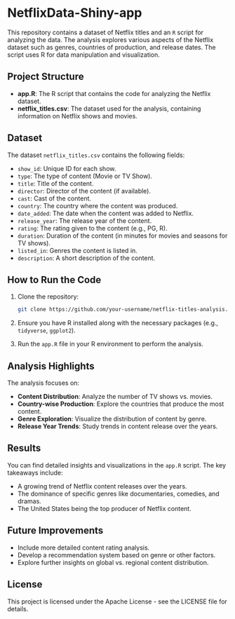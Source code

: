 # NetflixData-Shiny-app  

This repository contains a dataset of Netflix titles and an `R` script for analyzing the data. The analysis explores various aspects of the Netflix dataset such as genres, countries of production, and release dates. The script uses R for data manipulation and visualization.

## Project Structure

- **app.R**: The R script that contains the code for analyzing the Netflix dataset.
- **netflix_titles.csv**: The dataset used for the analysis, containing information on Netflix shows and movies.

## Dataset

The dataset `netflix_titles.csv` contains the following fields:
- `show_id`: Unique ID for each show.
- `type`: The type of content (Movie or TV Show).
- `title`: Title of the content.
- `director`: Director of the content (if available).
- `cast`: Cast of the content.
- `country`: The country where the content was produced.
- `date_added`: The date when the content was added to Netflix.
- `release_year`: The release year of the content.
- `rating`: The rating given to the content (e.g., PG, R).
- `duration`: Duration of the content (in minutes for movies and seasons for TV shows).
- `listed_in`: Genres the content is listed in.
- `description`: A short description of the content.

## How to Run the Code

1. Clone the repository:
    ```bash
    git clone https://github.com/your-username/netflix-titles-analysis.git
    ```

2. Ensure you have R installed along with the necessary packages (e.g., `tidyverse`, `ggplot2`).

3. Run the `app.R` file in your R environment to perform the analysis.

## Analysis Highlights

The analysis focuses on:
- **Content Distribution**: Analyze the number of TV shows vs. movies.
- **Country-wise Production**: Explore the countries that produce the most content.
- **Genre Exploration**: Visualize the distribution of content by genre.
- **Release Year Trends**: Study trends in content release over the years.

## Results

You can find detailed insights and visualizations in the `app.R` script. The key takeaways include:
- A growing trend of Netflix content releases over the years.
- The dominance of specific genres like documentaries, comedies, and dramas.
- The United States being the top producer of Netflix content.

## Future Improvements

- Include more detailed content rating analysis.
- Develop a recommendation system based on genre or other factors.
- Explore further insights on global vs. regional content distribution.

## License

This project is licensed under the Apache License - see the LICENSE file for details.
